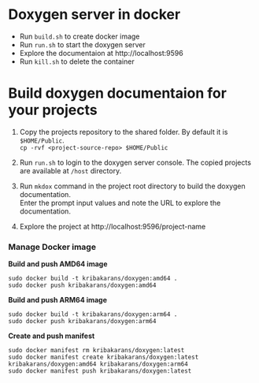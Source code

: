# Doxygen server in docker

- Run `build.sh` to create docker image
- Run `run.sh` to start the doxygen server
- Explore the documentaion at http://localhost:9596
- Run `kill.sh` to delete the container

# Build doxygen documentaion for your projects

1. Copy the projects repository to the shared folder. By default it is `$HOME/Public`.<br>
	`cp -rvf <project-source-repo> $HOME/Public`

2. Run `run.sh` to login to the doxygen server console. The copied projects are available at `/host` directory.

3. Run `mkdox` command in the project root directory to build the doxygen documentation.<br>
   Enter the prompt input values and note the URL to explore the documentation.

4. Explore the project at http://localhost:9596/project-name

### Manage Docker image

**Build and push AMD64 image**

	sudo docker build -t kribakarans/doxygen:amd64 .
	sudo docker push kribakarans/doxygen:amd64

**Build and push ARM64 image**

	sudo docker build -t kribakarans/doxygen:arm64 .
	sudo docker push kribakarans/doxygen:arm64

**Create and push manifest**

	sudo docker manifest rm kribakarans/doxygen:latest
	sudo docker manifest create kribakarans/doxygen:latest kribakarans/doxygen:amd64 kribakarans/doxygen:arm64
	sudo docker manifest push kribakarans/doxygen:latest
